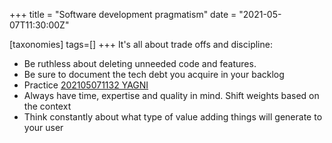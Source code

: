 +++
title = "Software development pragmatism"
date = "2021-05-07T11:30:00Z"

[taxonomies]
tags=[]
+++
It's all about trade offs and discipline:

- Be ruthless about deleting unneeded code and features.
- Be sure to document the tech debt you acquire in your backlog
- Practice [202105071132 YAGNI](/blips/202105071132-yagni)
- Always have time, expertise and quality in mind. Shift weights based on the context
- Think constantly about what type of value adding things will generate to your user
